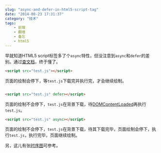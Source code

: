```yaml
---
slug: "async-and-defer-in-html5-script-tag"
date: "2014-08-23 17:31:37"
category: "技术"
tags:
    - 前端
    - 翻墙
    - 备忘
    - html5
---
```

早就知道HTML5 script标签多了个`async`特性，但没注意到`async`和`defer`的差别。通过[查文档](https://developer.mozilla.org/en-US/docs/Web/HTML/Element/script)，终于懂了。

``` html
<script src="test.js"></script>
```
页面的绘制会停下，等`test.js`下载完并执行完，才会继续绘制。

``` html

<script src="test.js" defer></script>
```
页面的绘制不会停下，`test.js`在背景下载，待[DOMContentLoaded](https://developer.mozilla.org/en-US/docs/Web/Events/DOMContentLoaded)再执行`test.js`。

``` html
<script src="test.js" async></script>
```
页面的绘制不会停下，`test.js`在背景下载，待其下载完毕，页面绘制会停下，执行`test.js`，执行完毕，页面继续绘制。

另，这儿有张[时序图](http://peter.sh/2010/09/last-week-asynchronous-script-execution-and-gpu-acceleration-by-default/)可参考。
